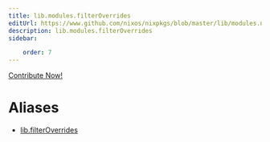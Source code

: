 ```yaml
---
title: lib.modules.filterOverrides
editUrl: https://www.github.com/nixos/nixpkgs/blob/master/lib/modules.nix#L934C21
description: lib.modules.filterOverrides
sidebar:

    order: 7
---
```


<a href="https://www.github.com/nixos/nixpkgs/blob/master/lib/modules.nix#L934C21">Contribute Now!</a>


# Aliases

- [lib.filterOverrides](/reference/libfilterOverrides)


